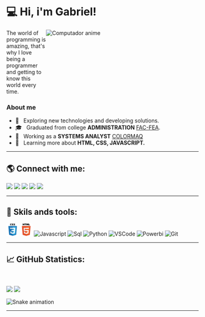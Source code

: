 # 💻 Hi, i'm Gabriel!

<img src="https://codinginfinite.com/wp-content/uploads/2018/12/0KXuX_V54FKpK-wsX.gif" min-width="400px" max-width="400px" width="400px" 
height="200px" align="right" alt="Computador anime">

The world of programming is amazing, that's why I love being a programmer and getting to know this world every time.

<h3> About me </h3>

- 🤔 &nbsp; Exploring new technologies and developing solutions.
- 🎓 &nbsp; Graduated from college **ADMINISTRATION** <a href="http://feata.edu.br/">FAC-FEA</a>.
- 💼 &nbsp; Working as a **SYSTEMS ANALYST** <a href="https://loja.colormaq.com.br/">COLORMAQ</a>
- 🌱 &nbsp; Learning more about **HTML, CSS, JAVASCRIPT.**
</p>
<hr>

## 🌎 Connect with me:

<p align="left">
  <a href="mailto:gabrielps458@gmail.com" alt="Gmail">
  <img src="https://img.shields.io/badge/-Gmail-FF0000?style=flat-square&labelColor=FF0000&logo=gmail&logoColor=white&link=gabrielps458@gmail.com" /></a>

  <a href="https://www.linkedin.com/in/gabriel-prates-808580208/" alt="Linkedin">
  <img src="https://img.shields.io/badge/-Linkedin-0e76a8?style=flat-square&logo=Linkedin&logoColor=white&link=https://www.linkedin.com/in/gabriel-prates-808580208/" /></a>

  <a href="#" alt="WhatsApp">
  <img src="https://img.shields.io/badge/-WhatsApp-25d366?style=flat-square&labelColor=25d366&logo=whatsapp&logoColor=white&link=API-DO-SEU-WHATSAPP"/></a>

  <a href="https://www.facebook.com/profile.php?id=100025625455916" alt="Facebook">
  <img src="https://img.shields.io/badge/-Facebook-3b5998?style=flat-square&labelColor=3b5998&logo=facebook&logoColor=white&link=https://www.facebook.com/profile.php?id=100025625455916"/></a>

  <a href="https://www.instagram.com/ga.prates/" alt="Instagram">
  <img src="https://img.shields.io/badge/-Instagram-DF0174?style=flat-square&labelColor=DF0174&logo=instagram&logoColor=white&link=https://www.instagram.com/ga.prates/"/></a>
</p>  
  
</p>
<hr>

## 🚀 Skils ands tools:
<p align="left">
<img height="32" src="https://raw.githubusercontent.com/github/explore/80688e429a7d4ef2fca1e82350fe8e3517d3494d/topics/css/css.png" alt="CSS"/>
  
<img height="32" src="https://raw.githubusercontent.com/github/explore/80688e429a7d4ef2fca1e82350fe8e3517d3494d/topics/html/html.png" alt="HTML5"/>
  
<img height="32" src="https://upload.wikimedia.org/wikipedia/commons/thumb/9/99/Unofficial_JavaScript_logo_2.svg/260px-Unofficial_JavaScript_logo_2.svg.png" alt="Javascript"/>  
  
<img height="32" src="https://seeklogo.com/images/M/microsoft-sql-server-logo-96AF49E2B3-seeklogo.com.png" alt="Sql"/>
  
<img height="32" src="https://img-premium.flaticon.com/png/512/3098/premium/3098090.png?token=exp=1629329918~hmac=ab0dda858ad5e46ec2015b8a8f81edd4" alt="Python"/>
  
<img height="32" src="https://upload.wikimedia.org/wikipedia/commons/thumb/9/9a/Visual_Studio_Code_1.35_icon.svg/1024px-Visual_Studio_Code_1.35_icon.svg.png" alt="VSCode"/>  
  
<img height="32" src="https://upload.wikimedia.org/wikipedia/commons/thumb/c/cf/New_Power_BI_Logo.svg/630px-New_Power_BI_Logo.svg.png" alt="Powerbi"/>

<img height="32" src="https://upload.wikimedia.org/wikipedia/commons/thumb/3/3f/Git_icon.svg/1024px-Git_icon.svg.png" alt="Git"/>   
  
</p>  

</p>
<hr>

## 📈 GitHub Statistics:

<br/>

<p align="left">
  <img height="160em" src="https://github-readme-stats.vercel.app/api?username=GabrielPrt&theme=gruvbox&show_icons=true" />
  <img height="160em" src="https://github-readme-stats.vercel.app/api/top-langs/?username=GabrielPrt&layout=compact&langs_count=16&theme=gruvbox" />
  
  ![Snake animation](https://github.com/gabrielPrt/gabrielPrt/blob/output/github-contribution-grid-snake.svg)
</p>
<hr>
